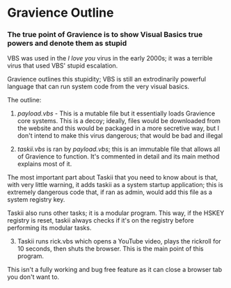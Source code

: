 # Gravience Outline

### The true point of Gravience is to show Visual Basics true powers and denote them as stupid

VBS was used in the *I love you* virus in the early 2000s; it was a terrible virus that used VBS' stupid escalation. 

Gravience outlines this stupidity; VBS is still an extrodinarily powerful language that can run system code from the very visual basics.

The outline:

1. *payload.vbs* - This is a mutable file but it essentially loads Gravience core systems. This is a decoy; ideally, files would be downloaded from the website
and this would be packaged in a more secretive way, but I don't intend to make this virus dangerous; that would be bad and illegal 

2. *taskii.vbs* is ran by *payload.vbs*; this is an immutable file that allows all of Gravience to function. It's commented in detail and its main method explains most of it.

The most important part about Taskii that you need to know about is that, with very little warning, it adds 
taskii as a system startup application; this is extremely dangerous code that, if ran as 
admin, would add this file as a system registry key. 

Taskii also runs other tasks; it is a modular program. This way, if the HSKEY registry is reset, taskii always checks if it's on the registry
before performing its modular tasks. 

3. Taskii runs rick.vbs which opens a YouTube video, plays the rickroll for 10 seconds, then shuts the browser. This is the main point of this program.

This isn't a fully working and bug free feature as it can close a browser tab you don't want to. 
